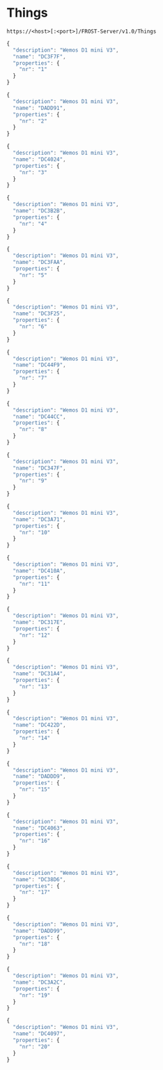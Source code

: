 # Things

`https://<host>[:<port>]/FROST-Server/v1.0/Things`

```javascript
{
  "description": "Wemos D1 mini V3",
  "name": "DC3F7F",
  "properties": {
    "nr": "1"
  }
}
```
```javascript
{
  "description": "Wemos D1 mini V3",
  "name": "DADD91",
  "properties": {
    "nr": "2"
  }
}
```
```javascript
{
  "description": "Wemos D1 mini V3",
  "name": "DC4024",
  "properties": {
    "nr": "3"
  }
}
```
```javascript
{
  "description": "Wemos D1 mini V3",
  "name": "DC3B2B",
  "properties": {
    "nr": "4"
  }
}
```
```javascript
{
  "description": "Wemos D1 mini V3",
  "name": "DC3FAA",
  "properties": {
    "nr": "5"
  }
}
```
```javascript
{
  "description": "Wemos D1 mini V3",
  "name": "DC3F25",
  "properties": {
    "nr": "6"
  }
}
```
```javascript
{
  "description": "Wemos D1 mini V3",
  "name": "DC44F9",
  "properties": {
    "nr": "7"
  }
}
```
```javascript
{
  "description": "Wemos D1 mini V3",
  "name": "DC44CC",
  "properties": {
    "nr": "8"
  }
}
```
```javascript
{
  "description": "Wemos D1 mini V3",
  "name": "DC347F",
  "properties": {
    "nr": "9"
  }
}
```
```javascript
{
  "description": "Wemos D1 mini V3",
  "name": "DC3A71",
  "properties": {
    "nr": "10"
  }
}
```
```javascript
{
  "description": "Wemos D1 mini V3",
  "name": "DC410A",
  "properties": {
    "nr": "11"
  }
}
```
```javascript
{
  "description": "Wemos D1 mini V3",
  "name": "DC317E",
  "properties": {
    "nr": "12"
  }
}
```
```javascript
{
  "description": "Wemos D1 mini V3",
  "name": "DC31A4",
  "properties": {
    "nr": "13"
  }
}
```
```javascript
{
  "description": "Wemos D1 mini V3",
  "name": "DC422D",
  "properties": {
    "nr": "14"
  }
}
```
```javascript
{
  "description": "Wemos D1 mini V3",
  "name": "DADDD9",
  "properties": {
    "nr": "15"
  }
}
```
```javascript
{
  "description": "Wemos D1 mini V3",
  "name": "DC4063",
  "properties": {
    "nr": "16"
  }
}
```
```javascript
{
  "description": "Wemos D1 mini V3",
  "name": "DC38D6",
  "properties": {
    "nr": "17"
  }
}
```
```javascript
{
  "description": "Wemos D1 mini V3",
  "name": "DADD99",
  "properties": {
    "nr": "18"
  }
}
```
```javascript
{
  "description": "Wemos D1 mini V3",
  "name": "DC3A2C",
  "properties": {
    "nr": "19"
  }
}
```
```javascript
{
  "description": "Wemos D1 mini V3",
  "name": "DC4097",
  "properties": {
    "nr": "20"
  }
}
```
